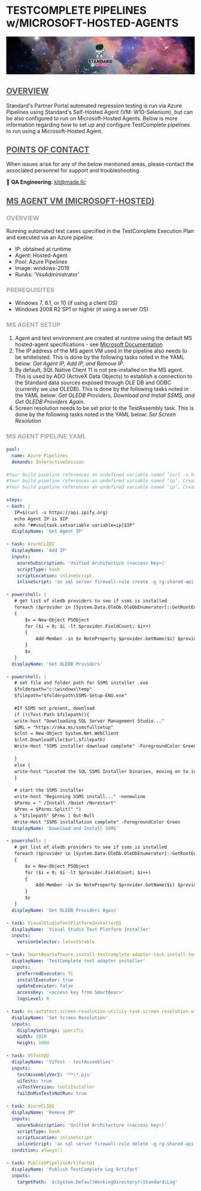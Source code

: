 **<h1> TESTCOMPLETE PIPELINES w/MICROSOFT-HOSTED-AGENTS </h1>**
![standard-automation.png](/src/standard-automation.png)



## <span style="color:#555555"><u> **OVERVIEW** </u></span>
Standard's Partner Portal automated regression testing is run via Azure Pipelines using Standard's Self-Hosted Agent (VM: W10-Selenium), but can be also configured to run on Microsoft-Hosted Agents. Below is more information regarding how to set up and configure TestComplete pipelines to run using a Microsoft-Hosted Agent. 



## <span style="color:#555555"><u> **POINTS OF CONTACT** </u></span>
When issues arise for any of the below mentioned areas, please contact the associated personnel for support and troubleshooting.

:taco: **QA Engineering:**<span style="color:gold"> kit@made.llc </span>



## <span style="color:#555555"><u> **MS AGENT VM (MICROSOFT-HOSTED)** </u></span>
### <span style="color:#A6A6A6"> **OVERVIEW** </span>
Running automated test cases specified in the TestComplete Execution Plan and executed via an Azure pipeline.
- IP: obtained at runtime
- Agent: Hosted-Agent
- Pool: Azure Pipelines
- Image: windows-2019 
- RunAs: 'VssAdministrator'

### <span style="color:#A6A6A6"> **PREREQUISITES** </span>
- Windows 7, 8.1, or 10 (if using a client OS)
- Windows 2008 R2 SP1 or higher (if using a server OS)

### <span style="color:#A6A6A6"> **MS AGENT SETUP** </span>
1. Agent and test environment are created at runtime using the default MS hosted-agent specifications - see [Microsoft Documentation](https://github.com/actions/virtual-environments/blob/win19/20211018.0/images/win/Windows2019-Readme.md)
1. The IP address of the MS agent VM used in the pipeline also needs to be whitelisted. This is done by the following tasks noted in the YAML below: *Get Agent IP, Add IP, and Remove IP*.
1. By default, SQL Native Client 11 is not pre-installed on the MS agent. This is used by ADO (ActiveX Data Objects) to establish a connection to the Standard data sources exposed through OLE DB and ODBC (currently we use OLEDB). This is done by the following tasks noted in the YAML below: *Get OLEDB Providers, Download and Install SSMS, and Get OLEDB Providers Again*.
1. Screen resolution needs to be set prior to the TestAssembly task. This is done by the following tasks noted in the YAML below: *Set Screen Resolution*

### <span style="color:#A6A6A6"> **MS AGENT PIPELINE YAML** </span>
``` yaml
pool:
  name: Azure Pipelines
  demands: InteractiveSession

#Your build pipeline references an undefined variable named ‘curl -s https://api.ipify.org’. Create or edit the build pipeline for this YAML file, define the variable on the Variables tab. See https://go.microsoft.com/fwlink/?linkid=865972
#Your build pipeline references an undefined variable named ‘ip’. Create or edit the build pipeline for this YAML file, define the variable on the Variables tab. See https://go.microsoft.com/fwlink/?linkid=865972
#Your build pipeline references an undefined variable named ‘ip’. Create or edit the build pipeline for this YAML file, define the variable on the Variables tab. See https://go.microsoft.com/fwlink/?linkid=865972

steps:
- bash: |
   IP=$(curl -s https://api.ipify.org)
   echo Agent IP is $IP
   echo "##vso[task.setvariable variable=ip]$IP"
  displayName: 'Get Agent IP'

- task: AzureCLI@2
  displayName: 'Add IP'
  inputs:
    azureSubscription: 'Unified Architecture (<access key>)'
    scriptType: bash
    scriptLocation: inlineScript
    inlineScript: 'az sql server firewall-rule create -g rg-shared-api-qa -s sql-Standard-apis-shared-qa -n azure-pipeline --start-ip-address $(ip) --end-ip-address $(ip)'

- powershell: |
   # get list of oledb providers to see if ssms is installed
   foreach ($provider in [System.Data.OleDb.OleDbEnumerator]::GetRootEnumerator())
   {
       $v = New-Object PSObject        
       for ($i = 0; $i -lt $provider.FieldCount; $i++) 
       {
           Add-Member -in $v NoteProperty $provider.GetName($i) $provider.GetValue($i)
       }
       $v
   }
  displayName: 'Get OLEDB Providers'

- powershell: |
   # set file and folder path for SSMS installer .exe
   $folderpath="c:\windows\temp"
   $filepath="$folderpath\SSMS-Setup-ENU.exe"
    
   #If SSMS not present, download
   if (!(Test-Path $filepath)){
   write-host "Downloading SQL Server Management Studio..."
   $URL = "https://aka.ms/ssmsfullsetup"
   $clnt = New-Object System.Net.WebClient
   $clnt.DownloadFile($url,$filepath)
   Write-Host "SSMS installer download complete" -ForegroundColor Green
    
   }
   else {
   write-host "Located the SQL SSMS Installer binaries, moving on to install..."
   }
    
   # start the SSMS installer
   write-host "Beginning SSMS install..." -nonewline
   $Parms = " /Install /Quiet /Norestart"
   $Prms = $Parms.Split(" ")
   & "$filepath" $Prms | Out-Null
   Write-Host "SSMS installation complete" -ForegroundColor Green
  displayName: 'Download and Install SSMS'

- powershell: |
   # get list of oledb providers to see if ssms is installed
   foreach ($provider in [System.Data.OleDb.OleDbEnumerator]::GetRootEnumerator())
   {
       $v = New-Object PSObject        
       for ($i = 0; $i -lt $provider.FieldCount; $i++) 
       {
           Add-Member -in $v NoteProperty $provider.GetName($i) $provider.GetValue($i)
       }
       $v
   }
  displayName: 'Get OLEDB Providers Again'

- task: VisualStudioTestPlatformInstaller@1
  displayName: 'Visual Studio Test Platform Installer'
  inputs:
    versionSelector: latestStable

- task: SmartBearSoftware.install-testcomplete-adapter-task.install-testcomplete-adapter-task.InstallTestCompleteAdapter@1
  displayName: 'TestComplete test adapter installer'
  inputs:
    preferredExecutor: TC
    installExecutor: true
    updateExecutor: false
    accessKey: '<access key from SmartBear>'
    logsLevel: 0

- task: ms-autotest.screen-resolution-utility-task.screen-resolution-utlity-task.ScreenResolutionUtility@1
  displayName: 'Set Screen Resolution'
  inputs:
    displaySettings: specific
    width: 1920
    height: 1080

- task: VSTest@2
  displayName: 'VsTest - testAssemblies'
  inputs:
    testAssemblyVer2: '**\*.pjs'
    uiTests: true
    vsTestVersion: toolsInstaller
    failOnMinTestsNotRun: true

- task: AzureCLI@2
  displayName: 'Remove IP'
  inputs:
    azureSubscription: 'Unified Architecture (<access key>)'
    scriptType: bash
    scriptLocation: inlineScript
    inlineScript: 'az sql server firewall-rule delete -g rg-shared-api-qa -s sql-Standard-apis-shared-qa -n azure-pipeline'
  condition: always()

- task: PublishPipelineArtifact@1
  displayName: 'Publish TestComplete Log Artifact'
  inputs:
    targetPath: '$(System.DefaultWorkingDirectory)\Standard\Log'
```

